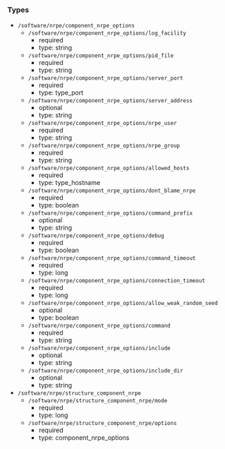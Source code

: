 ### Types

- `/software/nrpe/component_nrpe_options`
    - `/software/nrpe/component_nrpe_options/log_facility`
        - required
        - type: string
    - `/software/nrpe/component_nrpe_options/pid_file`
        - required
        - type: string
    - `/software/nrpe/component_nrpe_options/server_port`
        - required
        - type: type_port
    - `/software/nrpe/component_nrpe_options/server_address`
        - optional
        - type: string
    - `/software/nrpe/component_nrpe_options/nrpe_user`
        - required
        - type: string
    - `/software/nrpe/component_nrpe_options/nrpe_group`
        - required
        - type: string
    - `/software/nrpe/component_nrpe_options/allowed_hosts`
        - required
        - type: type_hostname
    - `/software/nrpe/component_nrpe_options/dont_blame_nrpe`
        - required
        - type: boolean
    - `/software/nrpe/component_nrpe_options/command_prefix`
        - optional
        - type: string
    - `/software/nrpe/component_nrpe_options/debug`
        - required
        - type: boolean
    - `/software/nrpe/component_nrpe_options/command_timeout`
        - required
        - type: long
    - `/software/nrpe/component_nrpe_options/connection_timeout`
        - required
        - type: long
    - `/software/nrpe/component_nrpe_options/allow_weak_random_seed`
        - optional
        - type: boolean
    - `/software/nrpe/component_nrpe_options/command`
        - required
        - type: string
    - `/software/nrpe/component_nrpe_options/include`
        - optional
        - type: string
    - `/software/nrpe/component_nrpe_options/include_dir`
        - optional
        - type: string
- `/software/nrpe/structure_component_nrpe`
    - `/software/nrpe/structure_component_nrpe/mode`
        - required
        - type: long
    - `/software/nrpe/structure_component_nrpe/options`
        - required
        - type: component_nrpe_options

